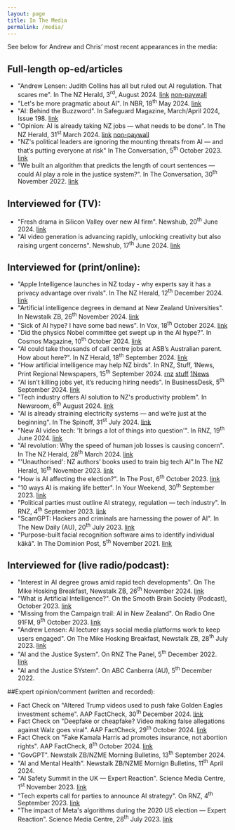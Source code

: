 ```yaml
---
layout: page
title: In The Media
permalink: /media/
---
```


See below for Andrew and Chris’ most recent appearances in the media:

## Full-length op-ed/articles

- "Andrew Lensen: Judith Collins has all but ruled out AI regulation. That scares me". In The NZ Herald, 3<sup>rd</sup>, August 2024. [link](https://www.nzherald.co.nz/business/andrew-lensen-judith-collins-has-all-but-ruled-out-ai-regulation-that-scares-me/QFQETYMLI5AXXHIP7O3QVWPX5M/) [non-paywall](https://andrewlensen.com/ai-cabinet-paper/)
- "Let's be more pragmatic about AI". In NBR, 18<sup>th</sup> May 2024. [link](https://www.nbr.co.nz/guest-analysis/lets-be-more-pragmatic-about-ai/)
- "AI: Behind the Buzzword". In Safeguard Magazine, March/April 2024, Issue 198. [link](https://safeguard.co.nz/magazine/ai-behind-the-buzzword/)
- "Opinion: AI is already taking NZ jobs — what needs to be done". In The NZ Herald, 31<sup>st</sup> March 2024. [link](https://www.nzherald.co.nz/business/ai-is-already-taking-jobs-in-nz-what-needs-to-be-done/KMWFSE6YBRH2BBDTTZTPCUBMAY/) [non-paywall](https://andrewlensen.com/ai-and-jobs/)
- "NZ's political leaders are ignoring the mounting threats from AI — and that’s putting everyone at risk" In The Conversation, 5<sup>th</sup> October 2023. [link](https://theconversation.com/nzs-political-leaders-are-ignoring-the-mounting-threats-from-ai-and-thats-putting-everyone-at-risk-214714)
- "We built an algorithm that predicts the length of court sentences — could AI play a role in the justice system?". In The Conversation, 30<sup>th</sup> November 2022. [link](https://theconversation.com/we-built-an-algorithm-that-predicts-the-length-of-court-sentences-could-ai-play-a-role-in-the-justice-system-193300)

## Interviewed for (TV):

- "Fresh drama in Silicon Valley over new AI firm". Newshub, 20<sup>th</sup> June 2024. [link](https://www.youtube.com/watch?v=CGJFXGCMnyI)
- "AI video generation is advancing rapidly, unlocking creativity but also raising urgent concerns". Newshub, 17<sup>th</sup> June 2024. [link](https://www.youtube.com/watch?v=bCktJp8gY_g)

## Interviewed for (print/online):

- "Apple Intelligence launches in NZ today - why experts say it has a privacy advantage over rivals". In The NZ Herald, 12<sup>th</sup> December 2024. [link](https://www.nzherald.co.nz/business/apple-intelligence-launches-in-nz-today-why-experts-say-it-has-a-privacy-advantage-over-rivals/4DKNQ42HR5CQZEZTHNU3PR553A/)
- "Artificial intelligence degrees in demand at New Zealand Universities". In Newstalk ZB, 26<sup>th</sup> November 2024. [link](https://www.newstalkzb.co.nz/news/national/artificial-intelligence-degrees-in-demand-at-new-zealand-universities/)
- "Sick of AI hype? I have some bad news". In Vox, 18<sup>th</sup> October 2024. [link](https://www.vox.com/future-perfect/378347/nobel-prize-physics-ai-hinton-hopfield)
- "Did the physics Nobel committee get swept up in the AI hype?". In Cosmos Magazine, 10<sup>th</sup> October 2024. [link](https://cosmosmagazine.com/technology/ai/nobel-prize-physics-ai/)
- "AI could take thousands of call centre jobs at ASB’s Australian parent. How about here?". In NZ Herald, 18<sup>th</sup> September 2024. [link](https://www.nzherald.co.nz/business/ai-could-take-thousands-of-call-centre-jobs-at-asbs-australian-parent-how-about-here/YYSV7YZYFBB3NLL6AHGMAK4EEA/)
- "How artificial intelligence may help NZ birds". In RNZ, Stuff, 1News, Print Regional Newspapers, 15<sup>th</sup> September 2024. [rnz](https://www.rnz.co.nz/news/national/528039/how-artificial-intelligence-may-help-nz-birds) [stuff](https://www.stuff.co.nz/nz-news/350416093/how-artificial-intelligence-may-help-nz-birds) [1News](https://www.1news.co.nz/2024/09/15/how-artificial-intelligence-may-help-nz-birds/)
- "AI isn’t killing jobs yet, it’s reducing hiring needs". In BusinessDesk, 5<sup>th</sup> September 2024. [link](https://businessdesk.co.nz/article/opinion/ai-isnt-killing-jobs-yet-its-reducing-hiring-needs)
- "Tech industry offers AI solution to NZ's productivity problem". In Newsroom, 6<sup>th</sup> August 2024. [link](https://newsroom.co.nz/2024/08/06/tech-industry-offers-an-ai-solution-to-nzs-productivity-problem/)
- "AI is already straining electricity systems — and we’re just at the beginning". In The Spinoff, 31<sup>st</sup> July 2024. [link](https://thespinoff.co.nz/internet/29-07-2024/ai-is-already-straining-electricity-systems-and-were-just-at-the-beginning)
- "New AI video tech: 'It brings a lot of things into question'". In RNZ, 19<sup>th</sup> June 2024. [link](https://www.rnz.co.nz/news/national/520061/new-ai-video-tech-it-brings-a-lot-of-things-into-question)
- "AI revolution: Why the speed of human job losses is causing concern". In The NZ Herald, 28<sup>th</sup> March 2024. [link](https://www.nzherald.co.nz/business/ai-revolution-why-the-speed-of-human-job-losses-is-causing-concern/HWFPHBD5QJAZFEZ66DG57KVCLU/)
- "'Unauthorised': NZ authors’ books used to train big tech AI".In The NZ Herald, 16<sup>th</sup> November 2023. [link](https://www.nzherald.co.nz/business/unauthorised-nz-authors-books-used-to-train-big-tech-ai/FZT5MZEMCNHLXNTPCXWAX7YP64/)
- "How is AI affecting the election?". In The Post, 6<sup>th</sup> October 2023. [link](https://www.thepost.co.nz/a/nz-news/350084629/how-ai-affecting-election)
- "10 ways AI is making life better". In Your Weekend, 30<sup>th</sup> September 2023. [link](https://www.thepress.co.nz/a/wellbeing/350082048/10-ways-ai-making-life-better)
- "Political parties must outline AI strategy, regulation — tech industry". In RNZ, 4<sup>th</sup> September 2023. [link](https://www.rnz.co.nz/news/political/497232/political-parties-must-outline-ai-strategy-regulation-tech-industry)
- "ScamGPT: Hackers and criminals are harnessing the power of AI". In The New Daily (AU), 20<sup>th</sup> July 2023. [link](https://thenewdaily.com.au/life/tech/2023/07/20/scams-criminal-ai/)
- "Purpose-built facial recognition software aims to identify individual kākā". In The Dominion Post, 5<sup>th</sup> November 2021. [link](https://www.stuff.co.nz/environment/126898710/purposebuilt-facial-recognition-software-aims-to-identify-individual-kk)

## Interviewed for (live radio/podcast):

- "Interest in AI degree grows amid rapid tech developments". On The Mike Hosking Breakfast, Newstalk ZB, 26<sup>th</sup> November 2024. [link](https://www.newstalkzb.co.nz/on-air/mike-hosking-breakfast/audio/andrew-lensen-victoria-university-senior-lecturer-on-the-growing-interest-in-ai-university-courses/)
- "What is Artificial Intelligence?". On the Smooth Brain Society (Podcast), October 2023. [link](https://open.spotify.com/episode/1oOYUNfJvsII5JzjfjEMfz)
- "Missing from the Campaign trail: AI in New Zealand". On Radio One 91FM, 9<sup>th</sup> October 2023. [link](https://open.spotify.com/episode/10nfa6KAgA3ZtSWsnbVlbj)
- "Andrew Lensen: AI lecturer says social media platforms work to keep users engaged". On The Mike Hosking Breakfast, Newstalk ZB, 28<sup>th</sup> July 2023. [link](https://www.newstalkzb.co.nz/on-air/mike-hosking-breakfast/audio/andrew-lensen-ai-lecturer-says-social-media-platforms-work-to-keep-users-engaged/)
- "AI and the Justice System". On RNZ The Panel, 5<sup>th</sup> December 2022. [link](https://www.rnz.co.nz/national/programmes/thepanel/audio/2018869935/the-panel-with-mai-chen-and-guy-williams-part-2)
- "AI and the Justice SYstem". On ABC Canberra (AU), 5<sup>th</sup> December 2022.

##Expert opinion/comment (written and recorded):

- Fact Check on "Altered Trump videos used to push fake Golden Eagles investment scheme". AAP FactCheck, 30<sup>th</sup> December 2024. [link](https://www.aap.com.au/factcheck/altered-trump-videos-used-to-push-fake-golden-eagles-investment-scheme/)
- Fact Check on "Deepfake or cheapfake? Video making false allegations against Walz goes viral". AAP FactCheck, 29<sup>th</sup> October 2024. [link](https://www.aap.com.au/factcheck/deepfake-or-cheapfake-video-making-false-allegations-against-walz-goes-viral/)
- Fact Check on "Fake Kamala Harris ad promotes insurance, not abortion rights". AAP FactCheck, 8<sup>th</sup> October 2024. [link](https://www.aap.com.au/factcheck/fake-kamala-harris-ad-promotes-insurance-not-abortion-rights/)
- "GovGPT". Newstalk ZB/NZME Morning Bulletins, 13<sup>th</sup> September 2024.
- "AI and Mental Health". Newstalk ZB/NZME Mornign Bulletins, 11<sup>th</sup> April 2024.
- "AI Safety Summit in the UK — Expert Reaction". Science Media Centre, 1<sup>st</sup> November 2023. [link](https://www.sciencemediacentre.co.nz/2023/11/01/ai-safety-summit-in-the-uk-expert-reaction/)
- "Tech experts call for parties to announce AI strategy". On RNZ, 4<sup>th</sup> September 2023. [link](https://www.rnz.co.nz/national/programmes/morningreport/audio/2018905404/tech-experts-call-for-parties-to-announce-ai-strategy)
- "The impact of Meta's algorithms during the 2020 US election — Expert Reaction". Science Media Centre, 28<sup>th</sup> July 2023. [link](https://www.sciencemediacentre.co.nz/2023/07/28/the-impact-of-metas-algorithms-during-the-2020-us-election-expert-reaction/)